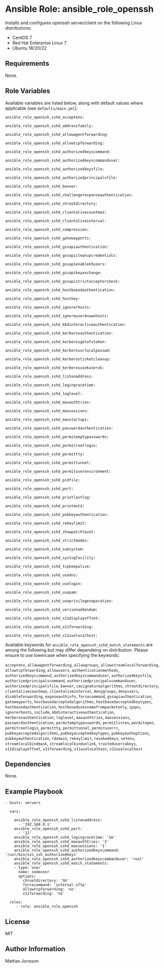 Ansible Role: ansible_role_openssh
=========

Installs and configures openssh server/client on the following Linux distributions:

<ul>
<li>CentOS 7
<li>Red Hat Enterprise Linux 7
<li>Ubuntu 18/20/22
</ul>

Requirements
------------

None.

Role Variables
--------------

Available variables are listed below, along with default values where applicable (see `defaults/main.yml`):

    ansible_role_openssh_sshd_acceptenv:

    ansible_role_openssh_sshd_addressfamily:

    ansible_role_openssh_sshd_allowagentforwarding:

    ansible_role_openssh_sshd_allowtcpforwarding:

    ansible_role_openssh_sshd_authorizedkeyscommand:

    ansible_role_openssh_sshd_authorizedkeyscommanduser:

    ansible_role_openssh_sshd_authorizedkeysfile:

    ansible_role_openssh_sshd_authorizedprincipalsfile:

    ansible_role_openssh_sshd_banner:

    ansible_role_openssh_sshd_challengeresponseauthentication:

    ansible_role_openssh_sshd_chrootdirectory:

    ansible_role_openssh_sshd_clientalivecountmax:
    
    ansible_role_openssh_sshd_clientaliveinterval:

    ansible_role_openssh_sshd_compression:

    ansible_role_openssh_sshd_gatewayports:

    ansible_role_openssh_sshd_gssapiauthentication:

    ansible_role_openssh_sshd_gssapicleanupcredentials:

    ansible_role_openssh_sshd_gssapienablek5users:

    ansible_role_openssh_sshd_gssapikeyexchange:

    ansible_role_openssh_sshd_gssapistrictacceptorcheck:

    ansible_role_openssh_sshd_hostbasedauthentication:

    ansible_role_openssh_sshd_hostkey:

    ansible_role_openssh_sshd_ignorerhosts:

    ansible_role_openssh_sshd_ignoreuserknownhosts:

    ansible_role_openssh_sshd_kbdinteractiveauthentication:

    ansible_role_openssh_sshd_kerberosauthentication:

    ansible_role_openssh_sshd_kerberosgetafstoken:

    ansible_role_openssh_sshd_kerberosorlocalpasswd:

    ansible_role_openssh_sshd_kerberosticketcleanup:

    ansible_role_openssh_sshd_kerberosusekuserok:

    ansible_role_openssh_sshd_listenaddress:

    ansible_role_openssh_sshd_logingracetime:

    ansible_role_openssh_sshd_loglevel:

    ansible_role_openssh_sshd_maxauthtries:

    ansible_role_openssh_sshd_maxsessions:

    ansible_role_openssh_sshd_maxstartups:

    ansible_role_openssh_sshd_passwordauthentication:

    ansible_role_openssh_sshd_permitemptypasswords:

    ansible_role_openssh_sshd_permitrootlogin:

    ansible_role_openssh_sshd_permittty:

    ansible_role_openssh_sshd_permittunnel:

    ansible_role_openssh_sshd_permituserenvironment:

    ansible_role_openssh_sshd_pidfile:

    ansible_role_openssh_sshd_port:

    ansible_role_openssh_sshd_printlastlog:

    ansible_role_openssh_sshd_printmotd:

    ansible_role_openssh_sshd_pubkeyauthentication:

    ansible_role_openssh_sshd_rekeylimit:

    ansible_role_openssh_sshd_showpatchlevel:

    ansible_role_openssh_sshd_strictmodes:

    ansible_role_openssh_sshd_subsystem:

    ansible_role_openssh_sshd_syslogfacility:

    ansible_role_openssh_sshd_tcpkeepalive:

    ansible_role_openssh_sshd_usedns:

    ansible_role_openssh_sshd_uselogin:

    ansible_role_openssh_sshd_usepam:

    ansible_role_openssh_sshd_useprivilegeseparation:

    ansible_role_openssh_sshd_versionaddendum:

    ansible_role_openssh_sshd_x11displayoffset:

    ansible_role_openssh_sshd_x11forwarding:

    ansible_role_openssh_sshd_x11uselocalhost:


Available keywords for `ansible_role_openssh_sshd_match_statements` are among the following but may differ dependeing on distribution. Please ensure to use lowercase when specifying the keywords:

`acceptenv`, `allowagentforwarding`, `allowgroups`, `allowstreamlocalforwarding`, `allowtcpforwarding`, `allowusers`, `authenticationmethods`, `authorizedkeyscommand`, `authorizedkeyscommanduser`, `authorizedkeysfile`, `authorizedprincipalscommand`, `authorizedprincipalscommanduser`, `authorizedprincipalsfile`, `banner`, `casignaturealgorithms`, `chrootdirectory`, `clientalivecountmax`, `clientaliveinterval`, `denygroups`, `denyusers`, `disableforwarding`, `exposeauthinfo`, `forcecommand`, `gssapiauthentication`, `gatewayports`, `hostbasedacceptedalgorithms`, `hostbasedacceptedkeytypes`, `hostbasedauthentication`, `hostbasedusesnamefrompacketonly`, `ipqos`, `ignorerhosts`, `include`, `kbdinteractiveauthentication`, `kerberosauthentication`, `loglevel`, `maxauthtries`, `maxsessions`, `passwordauthentication`, `permitemptypasswords`, `permitlisten`, `permitopen`, `permitrootlogin`, `permittty`, `permittunnel`, `permituserrc`, `pubkeyacceptedalgorithms`, `pubkeyacceptedkeytypes`, `pubkeyauthoptions`, `pubkeyauthentication`, `rdomain`, `rekeylimit`, `revokedkeys`, `setenv`, `streamlocalbindmask`, `streamlocalbindunlink`, `trustedusercakeys`, `x11displayoffset`, `x11forwarding`, `x11uselocalhost`, `x11uselocalhost`


Dependencies
------------

None.

Example Playbook
----------------


    - hosts: servers

      vars:

        ansible_role_openssh_sshd_listenaddress: 
          - '192.168.0.1'
        ansible_role_openssh_sshd_port:
          - '22'
        ansible_role_openssh_sshd_logingracetime: '1m'
        ansible_role_openssh_sshd_maxauthtries: '3'
        ansible_role_openssh_sshd_maxsessions: '1'
        ansible_role_openssh_sshd_authorizedkeyscommand: '/usr/bin/sss_ssh_authorizedkeys'
        ansible_role_openssh_sshd_authorizedkeyscommanduser: 'root'
        ansible_role_openssh_sshd_match_statements:
        - type: user
          name: someuser
          options:
            chrootdirectory: '%h'
            forcecommand: 'internal-sftp'
            allowtcpforwarding: 'no'
            x11forwarding: 'no'

      roles:
         - role: ansible_role_openssh

License
-------

MIT

Author Information
------------------

Mattias Jonsson